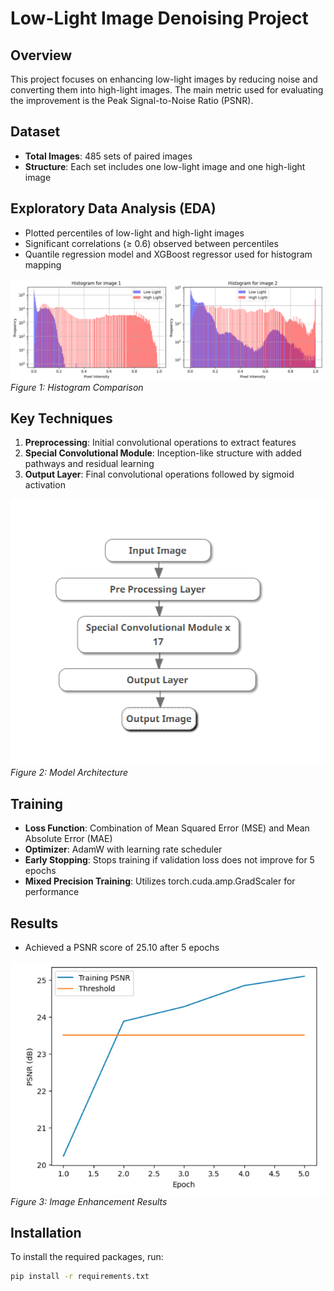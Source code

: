 # Low-Light Image Denoising Project

## Overview
This project focuses on enhancing low-light images by reducing noise and converting them into high-light images. The main metric used for evaluating the improvement is the Peak Signal-to-Noise Ratio (PSNR).

## Dataset
- **Total Images**: 485 sets of paired images
- **Structure**: Each set includes one low-light image and one high-light image

## Exploratory Data Analysis (EDA)
- Plotted percentiles of low-light and high-light images
- Significant correlations (≥ 0.6) observed between percentiles
- Quantile regression model and XGBoost regressor used for histogram mapping

![Histogram Comparison](images/histogram_image_comparison.png)
*Figure 1: Histogram Comparison*

## Key Techniques
1. **Preprocessing**: Initial convolutional operations to extract features
2. **Special Convolutional Module**: Inception-like structure with added pathways and residual learning
3. **Output Layer**: Final convolutional operations followed by sigmoid activation

![Model Architecture](images/Main_architecture.png)
*Figure 2: Model Architecture*

## Training
- **Loss Function**: Combination of Mean Squared Error (MSE) and Mean Absolute Error (MAE)
- **Optimizer**: AdamW with learning rate scheduler
- **Early Stopping**: Stops training if validation loss does not improve for 5 epochs
- **Mixed Precision Training**: Utilizes torch.cuda.amp.GradScaler for performance

## Results
- Achieved a PSNR score of 25.10 after 5 epochs

![Results](images/results.png)
*Figure 3: Image Enhancement Results*

## Installation
To install the required packages, run:
```bash
pip install -r requirements.txt
